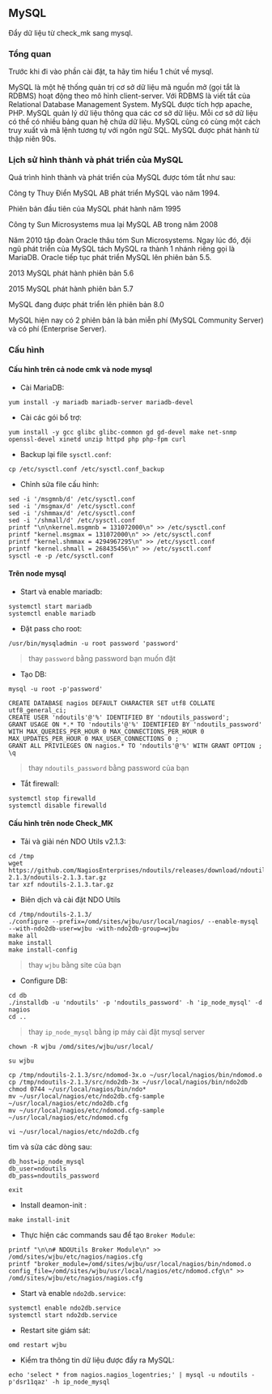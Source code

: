 ## MySQL

Đẩy dữ liệu từ check_mk sang mysql.

### Tổng quan

Trước khi đi vào phần cài đặt, ta hãy tìm hiểu 1 chút về mysql.

MySQL là một hệ thống quản trị cơ sở dữ liệu mã nguồn mở (gọi tắt là RDBMS) hoạt động theo mô hình client-server. Với RDBMS là viết tắt của Relational Database Management System. MySQL được tích hợp apache, PHP. MySQL quản lý dữ liệu thông qua các cơ sở dữ liệu. Mỗi cơ sở dữ liệu có thể có nhiều bảng quan hệ chứa dữ liệu. MySQL cũng có cùng một cách truy xuất và mã lệnh tương tự với ngôn ngữ SQL. MySQL được phát hành từ thập niên 90s.

### Lịch sử hình thành và phát triển của MySQL

Quá trình hình thành và phát triển của MySQL được tóm tắt như sau:

Công ty Thuy Điển MySQL AB phát triển MySQL vào năm 1994.

Phiên bản đầu tiên của MySQL phát hành năm 1995

Công ty Sun Microsystems mua lại MySQL AB trong năm 2008

Năm 2010 tập đoàn Oracle thâu tóm Sun Microsystems. Ngay lúc đó, đội ngũ phát triển của MySQL tách MySQL ra thành 1 nhánh riêng gọi là MariaDB. Oracle tiếp tục phát triển MySQL lên phiên bản 5.5.

2013 MySQL phát hành phiên bản 5.6

2015 MySQL phát hành phiên bản 5.7

MySQL đang được phát triển lên phiên bản 8.0

MySQL hiện nay có 2 phiên bản là bản miễn phí (MySQL Community Server) và có phí (Enterprise Server).

### Cấu hình

#### Cấu hình trên cả node cmk và node mysql

- Cài MariaDB:

`yum install -y mariadb mariadb-server mariadb-devel`

- Cài các gói bổ trợ:

`yum install -y gcc glibc glibc-common gd gd-devel make net-snmp openssl-devel xinetd unzip httpd php php-fpm curl`

- Backup lại file `sysctl.conf`:

`cp /etc/sysctl.conf /etc/sysctl.conf_backup`

- Chỉnh sửa file cấu hình:

```
sed -i '/msgmnb/d' /etc/sysctl.conf
sed -i '/msgmax/d' /etc/sysctl.conf
sed -i '/shmmax/d' /etc/sysctl.conf
sed -i '/shmall/d' /etc/sysctl.conf
printf "\n\nkernel.msgmnb = 131072000\n" >> /etc/sysctl.conf
printf "kernel.msgmax = 131072000\n" >> /etc/sysctl.conf
printf "kernel.shmmax = 4294967295\n" >> /etc/sysctl.conf
printf "kernel.shmall = 268435456\n" >> /etc/sysctl.conf
sysctl -e -p /etc/sysctl.conf
```

#### Trên node mysql

- Start và enable mariadb:

```
systemctl start mariadb
systemctl enable mariadb
```
- Đặt pass cho root:

`/usr/bin/mysqladmin -u root password 'password'`

> thay `password` bằng password bạn muốn đặt

- Tạo DB:

`mysql -u root -p'password'`

```
CREATE DATABASE nagios DEFAULT CHARACTER SET utf8 COLLATE utf8_general_ci;
CREATE USER 'ndoutils'@'%' IDENTIFIED BY 'ndoutils_password';
GRANT USAGE ON *.* TO 'ndoutils'@'%' IDENTIFIED BY 'ndoutils_password' WITH MAX_QUERIES_PER_HOUR 0 MAX_CONNECTIONS_PER_HOUR 0 MAX_UPDATES_PER_HOUR 0 MAX_USER_CONNECTIONS 0 ;
GRANT ALL PRIVILEGES ON nagios.* TO 'ndoutils'@'%' WITH GRANT OPTION ;
\q
```

> thay `ndoutils_password` bằng password của bạn

- Tắt firewall:

```
systemctl stop firewalld
systemctl disable firewalld
```

#### Cấu hình trên node Check_MK

- Tải và giải nén NDO Utils v2.1.3:

```
cd /tmp
wget https://github.com/NagiosEnterprises/ndoutils/releases/download/ndoutils-2.1.3/ndoutils-2.1.3.tar.gz
tar xzf ndoutils-2.1.3.tar.gz
```

- Biên dịch và cài đặt NDO Utils

```
cd /tmp/ndoutils-2.1.3/
./configure --prefix=/omd/sites/wjbu/usr/local/nagios/ --enable-mysql --with-ndo2db-user=wjbu -with-ndo2db-group=wjbu
make all
make install
make install-config
```

> thay `wjbu` bằng site của bạn

- Configure DB:

```
cd db
./installdb -u 'ndoutils' -p 'ndoutils_password' -h 'ip_node_mysql' -d nagios
cd ..
```

> thay `ip_node_mysql` bằng ip máy cài đặt mysql server

`chown -R wjbu /omd/sites/wjbu/usr/local/`

`su wjbu`

```
cp /tmp/ndoutils-2.1.3/src/ndomod-3x.o ~/usr/local/nagios/bin/ndomod.o
cp /tmp/ndoutils-2.1.3/src/ndo2db-3x ~/usr/local/nagios/bin/ndo2db
chmod 0744 ~/usr/local/nagios/bin/ndo*
mv ~/usr/local/nagios/etc/ndo2db.cfg-sample ~/usr/local/nagios/etc/ndo2db.cfg
mv ~/usr/local/nagios/etc/ndomod.cfg-sample ~/usr/local/nagios/etc/ndomod.cfg
```

`vi ~/usr/local/nagios/etc/ndo2db.cfg`

tìm và sửa các dòng sau:

```
db_host=ip_node_mysql
db_user=ndoutils
db_pass=ndoutils_password
```

`exit`

- Install deamon-init :

`make install-init`

- Thực hiện các commands sau để tạo `Broker Module`:

```
printf "\n\n# NDOUtils Broker Module\n" >> /omd/sites/wjbu/etc/nagios/nagios.cfg
printf "broker_module=/omd/sites/wjbu/usr/local/nagios/bin/ndomod.o config_file=/omd/sites/wjbu/usr/local/nagios/etc/ndomod.cfg\n" >> /omd/sites/wjbu/etc/nagios/nagios.cfg
```

- Start và enable `ndo2db.service`:

```
systemctl enable ndo2db.service
systemctl start ndo2db.service
```

- Restart site giám sát:

`omd restart wjbu`

- Kiểm tra thông tin dữ liệu được đẩy ra MySQL:

`echo 'select * from nagios.nagios_logentries;' | mysql -u ndoutils -p'dsr11qaz' -h ip_node_mysql`